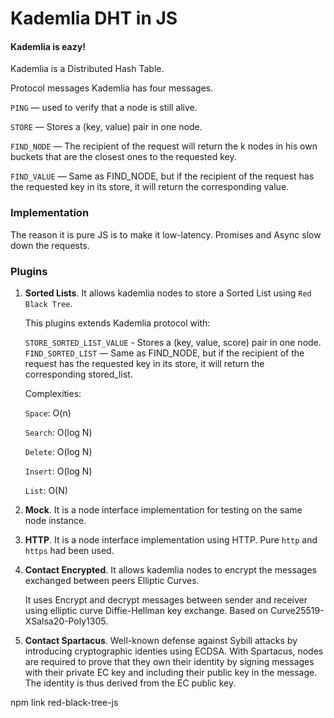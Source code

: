 # Kademlia DHT in JS

#### Kademlia is eazy!

Kademlia is a Distributed Hash Table.

Protocol messages
Kademlia has four messages.

`PING` — used to verify that a node is still alive.

`STORE` — Stores a (key, value) pair in one node.

`FIND_NODE` — The recipient of the request will return the k nodes in his own buckets that are the closest ones to the requested key.

`FIND_VALUE` — Same as FIND_NODE, but if the recipient of the request has the requested key in its store, it will return the corresponding value.

### Implementation
The reason it is pure JS is to make it low-latency. Promises and Async slow down the requests.


### Plugins

1. **Sorted Lists**. It allows kademlia nodes to store a Sorted List using `Red Black Tree`.
   
   This plugins extends Kademlia protocol with:
   
    `STORE_SORTED_LIST_VALUE` - Stores a (key, value, score) pair in one node.
    `FIND_SORTED_LIST` — Same as FIND_NODE, but if the recipient of the request has the requested key in its store, it will return the corresponding stored_list.

    Complexities:
   
    `Space`: O(n)
    
    `Search`: O(log N)
    
    `Delete`: O(log N)
    
    `Insert`: O(log N)
    
    `List`: O(N)
    
2. **Mock**. It is a node interface implementation for testing on the same node instance.

3. **HTTP**. It is a node interface implementation using HTTP. Pure `http` and `https` had been used. 
        
4. **Contact Encrypted**. It allows kademlia nodes to encrypt the messages exchanged between peers Elliptic Curves.

    It uses Encrypt and decrypt messages between sender and receiver using elliptic curve Diffie-Hellman key exchange. Based on Curve25519-XSalsa20-Poly1305.
    
5. **Contact Spartacus**. Well-known defense against Sybill attacks by introducing cryptographic identies using ECDSA. With Spartacus, nodes are required to prove that they own their identity by signing messages with their private EC key and including their public key in the message. The identity is thus derived from the EC public key.   
        
npm link red-black-tree-js